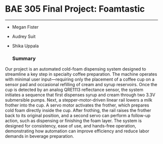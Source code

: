 # BAE 305 Final Project: Foamtastic

---

- Megan Fister
- Audrey Suit
- Shika Uppala

  ### Summary

Our project is an automated cold-foam dispensing system designed to streamline a key step in specialty coffee preparation. The machine operates with minimal user input—requiring only the placement of a coffee cup on a sensor pad and occasional refilling of cream and syrup reservoirs. Once the cup is detected by an analog QRE1113 reflectance sensor, the system initiates a sequence that first dispenses syrup and cream through two 3.3V submersible pumps. Next, a stepper-motor-driven linear rail lowers a milk frother into the cup. A servo motor activates the frother, which prepares cold foam directly inside the cup. After frothing, the rail raises the frother back to its original position, and a second servo can perform a follow-up action, such as dispensing or finishing the foam layer. The system is designed for consistency, ease of use, and hands-free operation, demonstrating how automation can improve efficiency and reduce labor demands in beverage preparation.

